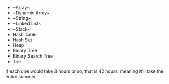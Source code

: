 - ~Array~
- ~Dynamic Array~
- ~String~
- ~Linked List~
- ~Stack~
- Hash Table
- Hash Set
- Heap
- Binary Tree
- Binary Search Tree
- Trie

If each one would take 3 hours or so, that is 42 hours, meaning it'll take the entire summer
